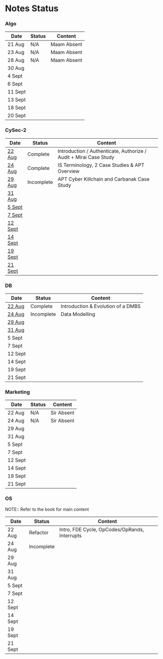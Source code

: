 # Notes Status

### Algo

| Date    | Status | Content     |
| ------- | ------ | ----------- |
| 21 Aug  | N/A    | Maam Absent |
| 23 Aug  | N/A    | Maam Absent |
| 28 Aug  | N/A    | Maam Absent |
| 30 Aug  |        |             |
| 4 Sept  |        |             |
| 6 Sept  |        |             |
| 11 Sept |        |             |
| 13 Sept |        |             |
| 18 Sept |        |             |
| 20 Sept |        |             |

### CySec-2

| Date                                                  | Status     | Content                                                            |
| ----------------------------------------------------- | ---------- | ------------------------------------------------------------------ |
| [22 Aug](CySec-2/CySec2%2022%20August,%202023.md)     | Complete   | Introduction / Authenticate, Authorize / Audit  + Mirai Case Study |
| [24 Aug](CySec-2/CySec2%2024%20August,%202023.md)     | Complete   | IS Terminology, 2 Case Studies & APT Overview                      |
| [29 Aug](CySec-2/CySec2%2029%20August,%202023.md)     | Incomplete | APT Cyber Killchain and Carbanak Case Study                        |
| [31 Aug](CySec-2/CySec2%2031%20August,%202023.md)     |            |                                                                    |
| [5 Sept](CySec-2/CySec2%205%20September,%202023.md)   |            |                                                                    |
| [7 Sept](CySec-2/CySec2%207%20September,%202023.md)   |            |                                                                    |
| [12 Sept](CySec-2/CySec2%2012%20September,%202023.md) |            |                                                                    |
| [14 Sept](CySec-2/CySec2%2014%20September,%202023.md) |            |                                                                    |
| [19 Sept](CySec-2/CySec2%2019%20September,%202023.md) |            |                                                                    |
| [21 Sept](CySec-2/CySec2%2021%20September,%202023.md) |            |                                                                    |

### DB

| Date   | Status     | Content                  |
| ------ | ---------- | ------------------------ |
| [22 Aug](DB/DB%2022%20August,%202023.md) | Complete | Introduction & Evolution of a DMBS |
| [24 Aug](DB/DB%2024%20August,%202023.md) | Incomplete | Data Modelling           |
| [29 Aug](DB/DB%2029%20August,%202023.md)  |            |                                                                    |
| [31 Aug](DB/DB%2031%20August,%202023.md)  |            |                                                                    |
| 5 Sept  |            |                                                                    |
| 7 Sept  |            |                                                                    |
| 12 Sept |            |                                                                    |
| 14 Sept |            |                                                                    |
| 19 Sept |            |                                                                    |
| 21 Sept |            |                                                                    |

### Marketing

| Date   | Status | Content    |
| ------ | ------ | ---------- |
| 22 Aug | N/A    | Sir Absent |
| 24 Aug | N/A    | Sir Absent           |
| 29 Aug  |            |                                                                    |
| 31 Aug  |            |                                                                    |
| 5 Sept  |            |                                                                    |
| 7 Sept  |            |                                                                    |
| 12 Sept |            |                                                                    |
| 14 Sept |            |                                                                    |
| 19 Sept |            |                                                                    |
| 21 Sept |            |                                                                    |

### OS

NOTE:: Refer to the book for main content

| Date   | Status     | Content                                       |
| ------ | ---------- | --------------------------------------------- |
| 22 Aug | Refactor   | Intro, FDE Cycle, OpCodes/OpRands, Interrupts |
| 24 Aug | Incomplete |                                               |
| 29 Aug  |            |                                                                    |
| 31 Aug  |            |                                                                    |
| 5 Sept  |            |                                                                    |
| 7 Sept  |            |                                                                    |
| 12 Sept |            |                                                                    |
| 14 Sept |            |                                                                    |
| 19 Sept |            |                                                                    |
| 21 Sept |            |                                                                    |
